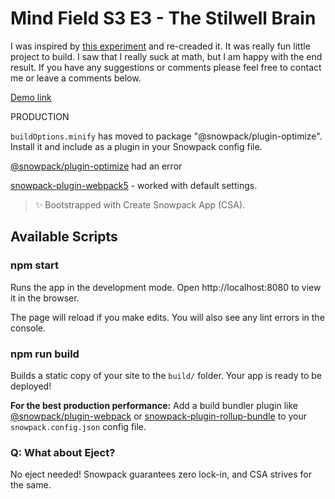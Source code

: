 # Mind Field S3 E3 - The Stilwell Brain
I was inspired by [this experiment](https://www.youtube.com/watch?v=rA5qnZUXcqo&t=3s&ab_channel=Vsauce) and re-creaded it.
It was really fun little project to build. I saw that I really suck at math, but I am happy with the end result.
If you have any suggestions or comments please feel free to contact me or leave a comments below.

[Demo link](http://stilwellbrain.000webhostapp.com/)


PRODUCTION

`buildOptions.minify` has moved to package "@snowpack/plugin-optimize". Install it and include as a plugin in your Snowpack config file.

[@snowpack/plugin-optimize](https://www.npmjs.com/package/@snowpack/plugin-optimize) had an error

[snowpack-plugin-webpack5](https://www.npmjs.com/package/snowpack-plugin-webpack5) - worked with default settings.


> ✨ Bootstrapped with Create Snowpack App (CSA).

## Available Scripts

### npm start

Runs the app in the development mode.
Open http://localhost:8080 to view it in the browser.

The page will reload if you make edits.
You will also see any lint errors in the console.

### npm run build

Builds a static copy of your site to the `build/` folder.
Your app is ready to be deployed!

**For the best production performance:** Add a build bundler plugin like [@snowpack/plugin-webpack](https://github.com/snowpackjs/snowpack/tree/main/plugins/plugin-webpack) or [snowpack-plugin-rollup-bundle](https://github.com/ParamagicDev/snowpack-plugin-rollup-bundle) to your `snowpack.config.json` config file.

### Q: What about Eject?

No eject needed! Snowpack guarantees zero lock-in, and CSA strives for the same.
